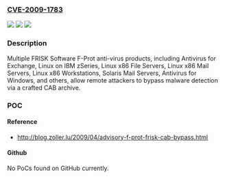 ### [CVE-2009-1783](https://cve.mitre.org/cgi-bin/cvename.cgi?name=CVE-2009-1783)
![](https://img.shields.io/static/v1?label=Product&message=n%2Fa&color=blue)
![](https://img.shields.io/static/v1?label=Version&message=n%2Fa&color=blue)
![](https://img.shields.io/static/v1?label=Vulnerability&message=n%2Fa&color=brighgreen)

### Description

Multiple FRISK Software F-Prot anti-virus products, including Antivirus for Exchange, Linux on IBM zSeries, Linux x86 File Servers, Linux x86 Mail Servers, Linux x86 Workstations, Solaris Mail Servers, Antivirus for Windows, and others, allow remote attackers to bypass malware detection via a crafted CAB archive.

### POC

#### Reference
- http://blog.zoller.lu/2009/04/advisory-f-prot-frisk-cab-bypass.html

#### Github
No PoCs found on GitHub currently.

